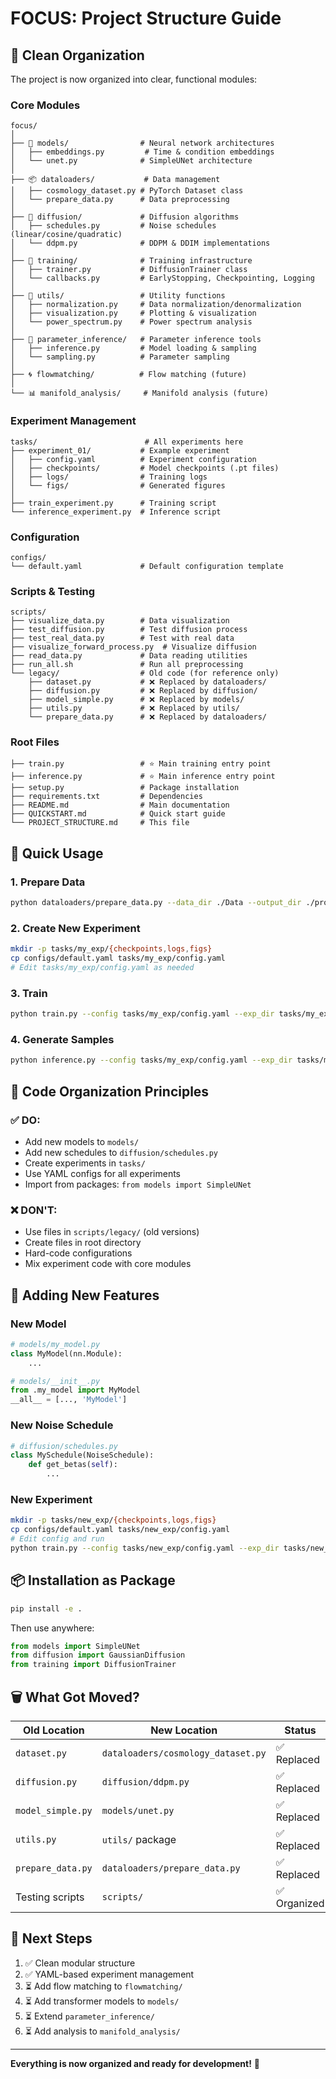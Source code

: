 # FOCUS: Project Structure Guide

## 📂 Clean Organization

The project is now organized into clear, functional modules:

### Core Modules

```
focus/
│
├── 🎨 models/                # Neural network architectures
│   ├── embeddings.py         # Time & condition embeddings
│   └── unet.py              # SimpleUNet architecture
│
├── 📦 dataloaders/           # Data management
│   ├── cosmology_dataset.py # PyTorch Dataset class
│   └── prepare_data.py      # Data preprocessing
│
├── 🌊 diffusion/             # Diffusion algorithms
│   ├── schedules.py         # Noise schedules (linear/cosine/quadratic)
│   └── ddpm.py              # DDPM & DDIM implementations
│
├── 🏃 training/              # Training infrastructure
│   ├── trainer.py           # DiffusionTrainer class
│   └── callbacks.py         # EarlyStopping, Checkpointing, Logging
│
├── 🔧 utils/                 # Utility functions
│   ├── normalization.py     # Data normalization/denormalization
│   ├── visualization.py     # Plotting & visualization
│   └── power_spectrum.py    # Power spectrum analysis
│
├── 🔮 parameter_inference/   # Parameter inference tools
│   ├── inference.py         # Model loading & sampling
│   └── sampling.py          # Parameter sampling
│
├── 🌀 flowmatching/          # Flow matching (future)
│
└── 📊 manifold_analysis/     # Manifold analysis (future)
```

### Experiment Management

```
tasks/                        # All experiments here
├── experiment_01/           # Example experiment
│   ├── config.yaml          # Experiment configuration
│   ├── checkpoints/         # Model checkpoints (.pt files)
│   ├── logs/                # Training logs
│   └── figs/                # Generated figures
│
├── train_experiment.py      # Training script
└── inference_experiment.py  # Inference script
```

### Configuration

```
configs/
└── default.yaml             # Default configuration template
```

### Scripts & Testing

```
scripts/
├── visualize_data.py        # Data visualization
├── test_diffusion.py        # Test diffusion process
├── test_real_data.py        # Test with real data
├── visualize_forward_process.py  # Visualize diffusion
├── read_data.py             # Data reading utilities
├── run_all.sh               # Run all preprocessing
└── legacy/                  # Old code (for reference only)
    ├── dataset.py           # ❌ Replaced by dataloaders/
    ├── diffusion.py         # ❌ Replaced by diffusion/
    ├── model_simple.py      # ❌ Replaced by models/
    ├── utils.py             # ❌ Replaced by utils/
    └── prepare_data.py      # ❌ Replaced by dataloaders/
```

### Root Files

```
├── train.py                 # ⭐ Main training entry point
├── inference.py             # ⭐ Main inference entry point
├── setup.py                 # Package installation
├── requirements.txt         # Dependencies
├── README.md                # Main documentation
├── QUICKSTART.md            # Quick start guide
└── PROJECT_STRUCTURE.md     # This file
```

## 🚀 Quick Usage

### 1. Prepare Data
```bash
python dataloaders/prepare_data.py --data_dir ./Data --output_dir ./processed_data
```

### 2. Create New Experiment
```bash
mkdir -p tasks/my_exp/{checkpoints,logs,figs}
cp configs/default.yaml tasks/my_exp/config.yaml
# Edit tasks/my_exp/config.yaml as needed
```

### 3. Train
```bash
python train.py --config tasks/my_exp/config.yaml --exp_dir tasks/my_exp
```

### 4. Generate Samples
```bash
python inference.py --config tasks/my_exp/config.yaml --exp_dir tasks/my_exp
```

## 📝 Code Organization Principles

### ✅ DO:
- Add new models to `models/`
- Add new schedules to `diffusion/schedules.py`
- Create experiments in `tasks/`
- Use YAML configs for all experiments
- Import from packages: `from models import SimpleUNet`

### ❌ DON'T:
- Use files in `scripts/legacy/` (old versions)
- Create files in root directory
- Hard-code configurations
- Mix experiment code with core modules

## 🔄 Adding New Features

### New Model
```python
# models/my_model.py
class MyModel(nn.Module):
    ...

# models/__init__.py
from .my_model import MyModel
__all__ = [..., 'MyModel']
```

### New Noise Schedule
```python
# diffusion/schedules.py
class MySchedule(NoiseSchedule):
    def get_betas(self):
        ...
```

### New Experiment
```bash
mkdir -p tasks/new_exp/{checkpoints,logs,figs}
cp configs/default.yaml tasks/new_exp/config.yaml
# Edit config and run
python train.py --config tasks/new_exp/config.yaml --exp_dir tasks/new_exp
```

## 📦 Installation as Package

```bash
pip install -e .
```

Then use anywhere:
```python
from models import SimpleUNet
from diffusion import GaussianDiffusion
from training import DiffusionTrainer
```

## 🗑️ What Got Moved?

| Old Location | New Location | Status |
|-------------|--------------|--------|
| `dataset.py` | `dataloaders/cosmology_dataset.py` | ✅ Replaced |
| `diffusion.py` | `diffusion/ddpm.py` | ✅ Replaced |
| `model_simple.py` | `models/unet.py` | ✅ Replaced |
| `utils.py` | `utils/` package | ✅ Replaced |
| `prepare_data.py` | `dataloaders/prepare_data.py` | ✅ Replaced |
| Testing scripts | `scripts/` | ✅ Organized |

## 🎯 Next Steps

1. ✅ Clean modular structure
2. ✅ YAML-based experiment management
3. ⏳ Add flow matching to `flowmatching/`
4. ⏳ Add transformer models to `models/`
5. ⏳ Extend `parameter_inference/`
6. ⏳ Add analysis to `manifold_analysis/`

---

**Everything is now organized and ready for development!** 🚀

